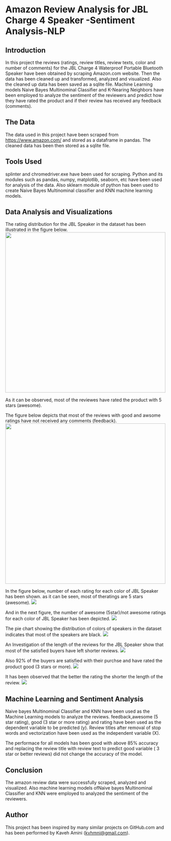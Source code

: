 # Amazon Review Analysis for JBL Charge 4 Speaker -Sentiment Analysis-NLP
 
 
 ## Introduction
 
In this project the reviews (ratings, review titles, review texts, color and number of comments) for the JBL Charge 4 Waterproof Portable Bluetooth Speaker have been obtained by scraping Amazon.com website. Then the data has been cleaned up and transformed, analyzed and visualized. Also the cleaned up data has been saved as a sqlite file. Machine Learning models Naive Bayes Multinominal Classifier and K-Nearing Neighbors have been employed to analyze the sentiment of the reviewers and predict how they have rated the product and if their review has received any feedback (comments).


## The Data

The data used in this project have been scraped from https://www.amazon.com/ and stored as a dataframe in pandas. The cleaned data has been then stored as a sqlite file.


## Tools Used

splinter and chromedriver.exe have been used for scraping. Python and its modules such as pandas, numpy, matplotlib, seaborn, etc have been used for analysis of the data. Also sklearn module of python has been used to create Naive Bayes Multinominal classifier and KNN machine learning models.

## Data Analysis and Visualizations

The rating distribution for the JBL Speaker in the dataset has been illustrated in the figure below.
<img src="https://github.com/kavehamini/Amazon-Review-Analysis-JBL-Charge-4-Speaker-Sentiment-Analysis-NLP/blob/master/1.png" width="500" height="500">

As it can be observed, most of the reviewes have rated the product with 5 stars (awesome).

The figure below depicts that most of the reviews with good and awsome ratings have not received any comments (feedback).
<img src="https://github.com/kavehamini/Amazon-Review-Analysis-JBL-Charge-4-Speaker-Sentiment-Analysis-NLP/blob/master/2.png" width="500" height="500">

In the figure below, number of each rating for each color of JBL Speaker has been shown. as it can be seen, most of theratings are 5 stars (awesome).
<img src="https://github.com/kavehamini/Amazon-Review-Analysis-JBL-Charge-4-Speaker-Sentiment-Analysis-NLP/blob/master/3.png">

And in the next figure, the number of awesome (5star)/not awesome ratings for each color of JBL Speaker has been depicted.
<img src="https://github.com/kavehamini/Amazon-Review-Analysis-JBL-Charge-4-Speaker-Sentiment-Analysis-NLP/blob/master/4.png">

The pie chart showing the distribution of colors of speakers in the dataset indicates that most of the speakers are black.
<img src="https://github.com/kavehamini/Amazon-Review-Analysis-JBL-Charge-4-Speaker-Sentiment-Analysis-NLP/blob/master/5.png">

An Investigation of the length of the reviews for the JBL Speaker show that most of the satisfied buyers have left shorter reviews.
<img src="https://github.com/kavehamini/Amazon-Review-Analysis-JBL-Charge-4-Speaker-Sentiment-Analysis-NLP/blob/master/7.png">

Also 92% of the buyers are satisfied with their purchse and have rated the product good (3 stars or more).
<img src="https://github.com/kavehamini/Amazon-Review-Analysis-JBL-Charge-4-Speaker-Sentiment-Analysis-NLP/blob/master/8.png">

It has been observed that the better the rating the shorter the length of the review.
<img src="https://github.com/kavehamini/Amazon-Review-Analysis-JBL-Charge-4-Speaker-Sentiment-Analysis-NLP/blob/master/9.png">

## Machine Learning and Sentiment Analysis

Naive bayes Multinominal Classifier and KNN have been used as the Machine Learning models to analyze the reviews. feedback,awesome (5 star rating), good (3 star or more rating) and rating have been used as the dependent variable to be predicted (y). Review titles after removal of stop words and vectorization have been used as the independent variable (X).

The performace for all models has been good with above 85% accuracy and replacing the review title with review text to predict good variable ( 3 star or better reviews) did not change the accuracy of the model.


## Conclusion

The amazon review data were successfully scraped, analyzed and visualized. Also machine learning models ofNaive bayes Multinominal Classifier and KNN were employed to analyzed the sentiment of the reviewers.  


## Author

This project has been inspired by many similar projects on GitHub.com and has been performed by Kaveh Amini (kvhmni@gmail.com).